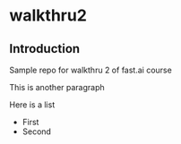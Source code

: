 # walkthru2 

## Introduction 


Sample repo for walkthru 2 of fast.ai course

This is another paragraph 

Here is a list 

- First 
- Second
